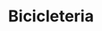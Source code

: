 ---
title: "Bicicleteria"
url: /ciudad-autonoma-de-buenos-aires/bicicleteria-avenida-salvador-maria-del-carril/
shop: bicicleta
---